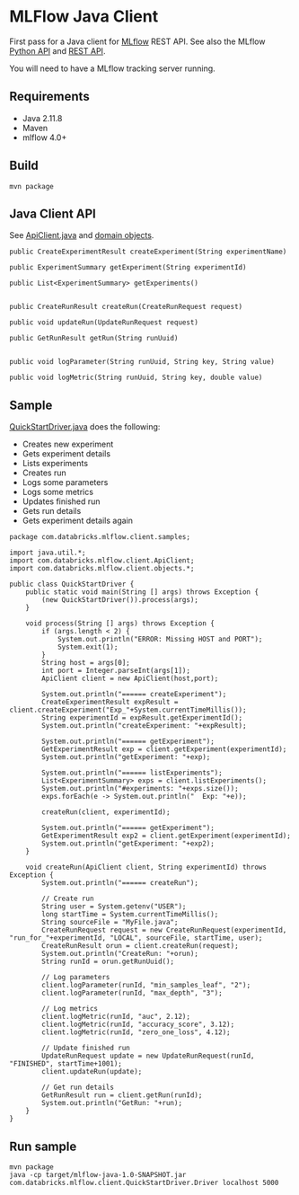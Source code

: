 # MLFlow Java Client

First pass for a Java client for [MLflow](https://mlflow.org) REST API.
See also the MLflow [Python API](https://mlflow.org/docs/latest/python_api/index.html)
and [REST API](https://mlflow.org/docs/latest/rest_api.html).

You will need to have a MLflow tracking server running.

## Requirements

* Java 2.11.8
* Maven
* mlflow 4.0+

## Build
```
mvn package
```

## Java Client API

See [ApiClient.java](src/main/java/com/databricks/mlflow/client/ApiClient.java) 
and [domain objects](src/main/java/com/databricks/mlflow/client/objects).

```
public CreateExperimentResult createExperiment(String experimentName) 

public ExperimentSummary getExperiment(String experimentId) 

public List<ExperimentSummary> getExperiments() 


public CreateRunResult createRun(CreateRunRequest request)

public void updateRun(UpdateRunRequest request)

public GetRunResult getRun(String runUuid)


public void logParameter(String runUuid, String key, String value)

public void logMetric(String runUuid, String key, double value) 
```

## Sample

[QuickStartDriver.java](src/main/java/com/databricks/mlflow/client/samples/QuickStartDriver.java) does the following:
* Creates new experiment
* Gets experiment details
* Lists experiments
* Creates run 
* Logs some parameters
* Logs some metrics
* Updates finished run
* Gets run details
* Gets experiment details again

```
package com.databricks.mlflow.client.samples;

import java.util.*;
import com.databricks.mlflow.client.ApiClient;
import com.databricks.mlflow.client.objects.*;

public class QuickStartDriver {
    public static void main(String [] args) throws Exception {
        (new QuickStartDriver()).process(args);
    }

    void process(String [] args) throws Exception {
        if (args.length < 2) {
            System.out.println("ERROR: Missing HOST and PORT");
            System.exit(1);
        }
        String host = args[0];
        int port = Integer.parseInt(args[1]);
        ApiClient client = new ApiClient(host,port);

        System.out.println("====== createExperiment");
        CreateExperimentResult expResult = client.createExperiment("Exp_"+System.currentTimeMillis());
        String experimentId = expResult.getExperimentId();
        System.out.println("createExperiment: "+expResult);

        System.out.println("====== getExperiment");
        GetExperimentResult exp = client.getExperiment(experimentId);
        System.out.println("getExperiment: "+exp);

        System.out.println("====== listExperiments");
        List<ExperimentSummary> exps = client.listExperiments();
        System.out.println("#experiments: "+exps.size());
        exps.forEach(e -> System.out.println("  Exp: "+e));

        createRun(client, experimentId);

        System.out.println("====== getExperiment");
        GetExperimentResult exp2 = client.getExperiment(experimentId);
        System.out.println("getExperiment: "+exp2);
    }

    void createRun(ApiClient client, String experimentId) throws Exception {
        System.out.println("====== createRun");

        // Create run
        String user = System.getenv("USER");
        long startTime = System.currentTimeMillis();
        String sourceFile = "MyFile.java";
        CreateRunRequest request = new CreateRunRequest(experimentId, "run_for_"+experimentId, "LOCAL", sourceFile, startTime, user);
        CreateRunResult orun = client.createRun(request);
        System.out.println("CreateRun: "+orun);
        String runId = orun.getRunUuid();

        // Log parameters
        client.logParameter(runId, "min_samples_leaf", "2");
        client.logParameter(runId, "max_depth", "3");

        // Log metrics
        client.logMetric(runId, "auc", 2.12);
        client.logMetric(runId, "accuracy_score", 3.12);
        client.logMetric(runId, "zero_one_loss", 4.12);

        // Update finished run
        UpdateRunRequest update = new UpdateRunRequest(runId, "FINISHED", startTime+1001);
        client.updateRun(update);
    
        // Get run details
        GetRunResult run = client.getRun(runId);
        System.out.println("GetRun: "+run);
    }
}

```

## Run sample

```
mvn package
java -cp target/mlflow-java-1.0-SNAPSHOT.jar com.databricks.mlflow.client.QuickStartDriver.Driver localhost 5000
```

